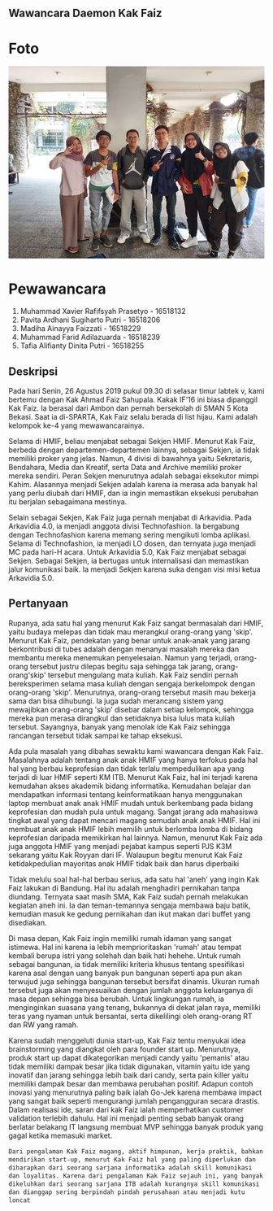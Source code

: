 ## Wawancara Daemon Kak Faiz
# Foto
![alt text](./foto-16518132-16518206-16518229-16518239-16518255.jpg)

# Pewawancara 
1. Muhammad Xavier Rafifsyah Prasetyo - 16518132
2. Pavita Ardhani Sugiharto Putri - 16518206
3. Madiha Ainayya Faizzati - 16518229
4. Muhammad Farid Adilazuarda - 16518239
5. Tafia Alifianty Dinita Putri - 16518255

## Deskripsi

  Pada hari Senin, 26 Agustus 2019 pukul 09.30 di selasar timur labtek v, kami bertemu dengan Kak Ahmad Faiz Sahupala. 
Kakak IF'16 ini biasa dipanggil Kak Faiz. Ia berasal dari Ambon dan pernah bersekolah di SMAN 5 Kota Bekasi. 
Saat ia di-SPARTA, Kak Faiz selalu berada di list hijau. Kami adalah kelompok ke-4 yang mewawancarainya. 

  Selama di HMIF, beliau menjabat sebagai Sekjen HMIF. Menurut Kak Faiz, berbeda dengan departemen-departemen lainnya, sebagai Sekjen, 
ia tidak memiliki proker yang jelas. Namun, 4 divisi di bawahnya yaitu Sekretaris, Bendahara, Media dan Kreatif, serta Data and Archive 
memiliki proker mereka sendiri. Peran Sekjen menurutnya adalah sebagai eksekutor mimpi Kahim. Alasannya menjadi Sekjen adalah karena
ia merasa ada banyak hal yang perlu diubah dari HMIF, dan ia ingin memastikan eksekusi perubahan itu berjalan sebagaimana mestinya.

  Selain sebagai Sekjen, Kak Faiz juga pernah menjabat di Arkavidia. Pada Arkavidia 4.0, ia menjadi anggota divisi Technofashion. Ia
bergabung dengan Technofashion karena memang sering mengikuti lomba aplikasi. Selama di Technofashion, ia menjadi LO dosen, dan ternyata
juga menjadi MC pada hari-H acara. Untuk Arkavidia 5.0, Kak Faiz menjabat sebagai Sekjen. Sebagai Sekjen, ia bertugas untuk internalisasi
dan memastikan jalur komunikasi baik. Ia menjadi Sekjen karena suka dengan visi misi ketua Arkavidia 5.0.

## Pertanyaan 

  Rupanya, ada satu hal yang menurut Kak Faiz sangat bermasalah dari HMIF, yaitu budaya melepas dan tidak mau merangkul orang-orang yang
'skip'. Menurut Kak Faiz, pendekatan yang benar untuk anak-anak yang jarang berkontribusi di tubes adalah dengan menanyai masalah mereka
dan membantu mereka menemukan penyelesaian. Namun yang terjadi, orang-orang tersebut justru dilepas begitu saja sehingga tak jarang, orang-orang'skip' tersebut mengulang mata kuliah. Kak Faiz sendiri pernah bereksperimen selama masa kuliah dengan sengaja berkelompok dengan orang-orang 'skip'. Menurutnya, orang-orang tersebut masih mau bekerja sama dan bisa dihubungi. Ia juga sudah merancang sistem yang mewajibkan orang-orang 'skip' disebar dalam setiap kelompok, sehingga mereka pun merasa dirangkul dan setidaknya bisa lulus mata kuliah tersebut. Sayangnya, banyak yang menolak ide Kak Faiz sehingga rancangan tersebut tidak sampai ke tahap eksekusi.

  Ada pula masalah yang dibahas sewaktu kami wawancara dengan Kak Faiz. Masalahnya adalah tentang anak anak HMIF yang hanya terfokus pada hal hal yang berbau keprofesian dan tidak terlalu mempedulikan apa yang terjadi di luar HMIF seperti KM ITB. Menurut Kak Faiz, hal ini terjadi karena kemudahan akses akademik bidang informatika. Kemudahan belajar dan mendapatkan informasi tentang keinformatikaan hanya menggunakan laptop membuat anak anak HMIF mudah untuk berkembang pada bidang keprofesian dan mudah pula untuk magang. Sangat jarang ada mahasiswa tingkat awal yang dapat mencari magang semudah anak anak HMIF. Hal ini membuat anak anak HMIF lebih memilih untuk berlomba lomba di bidang keprofesian daripada memikirkan hal lainnya. Namun, menurut Kak Faiz ada juga anggota HMIF yang menjadi pejabat kampus seperti PJS K3M sekarang yaitu Kak Royyan dari IF. Walaupun begitu menurut Kak Faiz ketidakpedulian mayoritas anak HMIF tidak baik dan harus diperbaiki

  Tidak melulu soal hal-hal berbau serius, ada satu hal 'aneh' yang ingin Kak Faiz lakukan di Bandung. Hal itu adalah menghadiri pernikahan tanpa diundang. Ternyata saat masih SMA, Kak Faiz sudah pernah melakukan kegiatan aneh ini. Ia dan teman-temannya sengaja membawa baju batik, kemudian masuk ke gedung pernikahan dan ikut makan dari buffet yang disediakan. 

  Di masa depan, Kak Faiz ingin memiliki rumah idaman yang sangat istimewa. Hal ini karena ia lebih memprioritaskan 'rumah' atau tempat kembali berupa istri yang solehah dan baik hati hehehe. Untuk rumah sebagai bangunan, ia tidak memiliki kriteria khusus tentang spesifikasi karena asal dengan uang banyak pun bangunan seperti apa pun akan terwujud juga sehingga bangunan tersebut bersifat dinamis. Ukuran rumah tersebut juga akan menyesuaikan dengan jumlah anggota keluarganya di masa depan sehingga bisa berubah. Untuk lingkungan rumah, ia menginginkan suasana yang tenang, bukannya di dekat jalan raya, memiliki teras yang nyaman untuk bersantai, serta dikelilingi oleh orang-orang RT dan RW yang ramah.
  
  Karena sudah menggeluti dunia start-up, Kak Faiz tentu menyukai idea brainstorming yang diangkat oleh para founder start up. Menurutnya, produk start up dapat dikategorikan menjadi candy yaitu 'pemanis' atau tidak memiliki dampak besar jika tidak digunakan, vitamin yaitu ide yang inovatif dan jarang sehingga lebih baik dari candy, serta pain killer yaitu memiliki dampak besar dan membawa perubahan positif. Adapun contoh inovasi yang menurutnya paling baik ialah Go-Jek karena membawa impact yang sangat baik seperti mengurangi jumlah pengangguran secara drastis. Dalam realisasi ide, saran dari kak Faiz ialah memperhatikan customer validation terlebih dahulu. Hal ini menjadi penting sebab banyak orang berlatar belakang IT langsung membuat MVP sehingga banyak produk yang gagal ketika memasuki market.
  
    Dari pengalaman Kak Faiz magang, aktif himpunan, kerja praktik, bahkan mendirikan start-up, menurut Kak Faiz hal yang paling diperlukan dan diharapkan dari seorang sarjana informatika adalah skill komunikasi dan loyalitas. Karena dari pengalaman Kak Faiz sejauh ini, yang banyak dikeluhkan dari seorang sarjana ITB adalah kurangnya skill komunikasi dan dianggap sering berpindah pindah perusahaan atau menjadi kutu loncat

